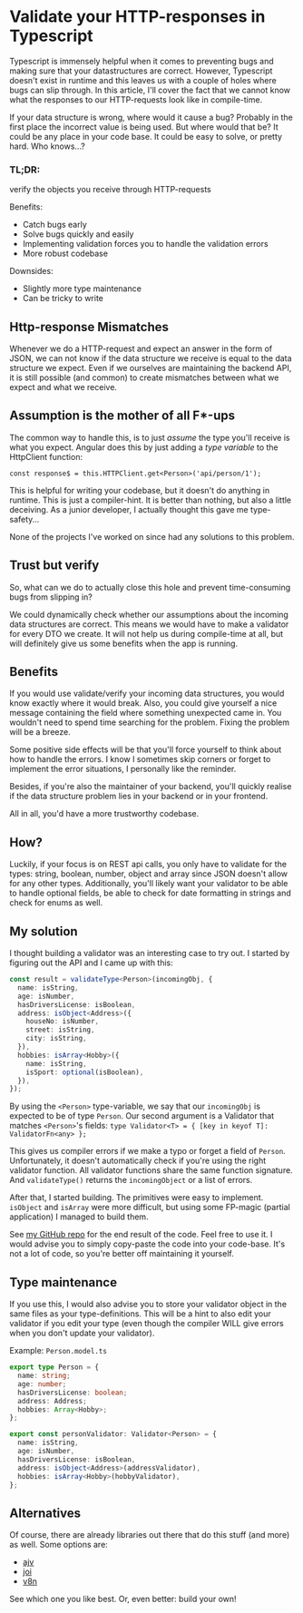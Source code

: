 # Validate your HTTP-responses in Typescript


Typescript is immensely helpful when it comes to preventing bugs and making sure
that your datastructures are correct. However, Typescript doesn't exist in
runtime and this leaves us with a couple of holes where bugs can slip through.
In this article, I'll cover the fact that we cannot know what the responses to
our HTTP-requests look like in compile-time.

If your data structure is wrong, where would it cause a bug? Probably in the
first place the incorrect value is being used. But where would that be? It could
be any place in your code base. It could be easy to solve, or pretty hard. Who
knows...?

### TL;DR:

verify the objects you receive through HTTP-requests

Benefits:

- Catch bugs early
- Solve bugs quickly and easily
- Implementing validation forces you to handle the validation errors
- More robust codebase

Downsides:

- Slightly more type maintenance
- Can be tricky to write

## Http-response Mismatches

Whenever we do a HTTP-request and expect an answer in the form of JSON, we can
not know if the data structure we receive is equal to the data structure we
expect. Even if we ourselves are maintaining the backend API, it is still
possible (and common) to create mismatches between what we expect and what we
receive.

## Assumption is the mother of all F\*-ups

The common way to handle this, is to just _assume_ the type you'll receive is
what you expect. Angular does this by just adding a _type variable_ to the
HttpClient function:

```
const response$ = this.HTTPClient.get<Person>('api/person/1');
```

This is helpful for writing your codebase, but it doesn't do anything in
runtime. This is just a compiler-hint. It is better than nothing, but also a
little deceiving. As a junior developer, I actually thought this gave me
type-safety...

None of the projects I've worked on since had any solutions to this problem.

## Trust but verify

So, what can we do to actually close this hole and prevent time-consuming bugs
from slipping in?

We could dynamically check whether our assumptions about the incoming data
structures are correct. This means we would have to make a validator for every
DTO we create. It will not help us during compile-time at all, but will
definitely give us some benefits when the app is running.

## Benefits

If you would use validate/verify your incoming data structures, you would know
exactly where it would break. Also, you could give yourself a nice message
containing the field where something unexpected came in. You wouldn't need to
spend time searching for the problem. Fixing the problem will be a breeze.

Some positive side effects will be that you'll force yourself to think about how
to handle the errors. I know I sometimes skip corners or forget to implement the
error situations, I personally like the reminder.

Besides, if you're also the maintainer of your backend, you'll quickly realise
if the data structure problem lies in your backend or in your frontend.

All in all, you'd have a more trustworthy codebase.

## How?

Luckily, if your focus is on REST api calls, you only have to validate for the
types: string, boolean, number, object and array since JSON doesn't allow for
any other types. Additionally, you'll likely want your validator to be able to
handle optional fields, be able to check for date formatting in strings and
check for enums as well.

## My solution

I thought building a validator was an interesting case to try out. I started by
figuring out the API and I came up with this:

```typescript
const result = validateType<Person>(incomingObj, {
  name: isString,
  age: isNumber,
  hasDriversLicense: isBoolean,
  address: isObject<Address>({
    houseNo: isNumber,
    street: isString,
    city: isString,
  }),
  hobbies: isArray<Hobby>({
    name: isString,
    isSport: optional(isBoolean),
  }),
});
```

By using the `<Person>` type-variable, we say that our `incomingObj` is expected
to be of type `Person`. Our second argument is a Validator that matches
`<Person>`'s fields:
`type Validator<T> = { [key in keyof T]: ValidatorFn<any> };`

This gives us compiler errors if we make a typo or forget a field of `Person`.
Unfortunately, it doesn't automatically check if you're using the right
validator function. All validator functions share the same function signature.
And `validateType()` returns the `incomingObject` or a list of errors.

After that, I started building. The primitives were easy to implement.
`isObject` and `isArray` were more difficult, but using some FP-magic (partial
application) I managed to build them.

See
[my GitHub repo](https://github.com/TomRaaff/tr-utilities-lib/blob/main/freeze/validate-type/ValidateType.ts)
for the end result of the code. Feel free to use it. I would advise you to
simply copy-paste the code into your code-base. It's not a lot of code, so
you're better off maintaining it yourself.

## Type maintenance

If you use this, I would also advise you to store your validator object in the
same files as your type-definitions. This will be a hint to also edit your
validator if you edit your type (even though the compiler WILL give errors when
you don't update your validator).

Example: `Person.model.ts`

```typescript
export type Person = {
  name: string;
  age: number;
  hasDriversLicense: boolean;
  address: Address;
  hobbies: Array<Hobby>;
};

export const personValidator: Validator<Person> = {
  name: isString,
  age: isNumber,
  hasDriversLicense: isBoolean,
  address: isObject<Address>(addressValidator),
  hobbies: isArray<Hobby>(hobbyValidator),
};
```

## Alternatives

Of course, there are already libraries out there that do this stuff (and more)
as well. Some options are:

- [ajv](https://github.com/ajv-validator/ajv)
- [joi](https://github.com/sideway/joi)
- [v8n](https://github.com/imbrn/v8n)

See which one you like best. Or, even better: build your own!
